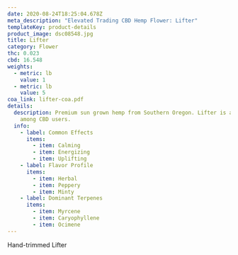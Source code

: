 ```yaml
---
date: 2020-08-24T18:25:04.678Z
meta_description: "Elevated Trading CBD Hemp Flower: Lifter"
templateKey: product-details
product_image: dsc08548.jpg
title: Lifter
category: Flower
thc: 0.023
cbd: 16.548
weights:
  - metric: lb
    value: 1
  - metric: lb
    value: 5
coa_link: lifter-coa.pdf
details:
  description: Premium sun grown hemp from Southern Oregon. Lifter is a stable
    among CBD users.
  info:
    - label: Common Effects
      items:
        - item: Calming
        - item: Energizing
        - item: Uplifting
    - label: Flavor Profile
      items:
        - item: Herbal
        - item: Peppery
        - item: Minty
    - label: Dominant Terpenes
      items:
        - item: Myrcene
        - item: Caryophyllene
        - item: Ocimene
---
```

Hand-trimmed Lifter